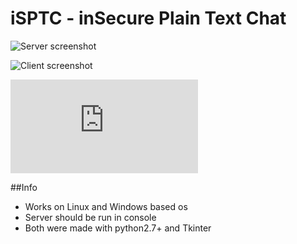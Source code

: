 # iSPTC - inSecure Plain Text Chat
![Server screenshot](https://github.com/Bakterija/iSPTC/tree/master/load/server_screenshot.png)

![Client screenshot](https://github.com/Bakterija/iSPTC/tree/master/load/client_screenshot.png)

![Changelog](https://github.com/Bakterija/iSPTC/tree/master/load/changelog.txt)

##Info
* Works on Linux and Windows based os
* Server should be run in console
* Both were made with python2.7+ and Tkinter
